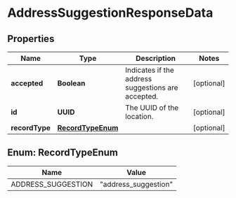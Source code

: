 

# AddressSuggestionResponseData


## Properties

| Name | Type | Description | Notes |
|------------ | ------------- | ------------- | -------------|
|**accepted** | **Boolean** | Indicates if the address suggestions are accepted. |  [optional] |
|**id** | **UUID** | The UUID of the location. |  [optional] |
|**recordType** | [**RecordTypeEnum**](#RecordTypeEnum) |  |  [optional] |



## Enum: RecordTypeEnum

| Name | Value |
|---- | -----|
| ADDRESS_SUGGESTION | &quot;address_suggestion&quot; |



